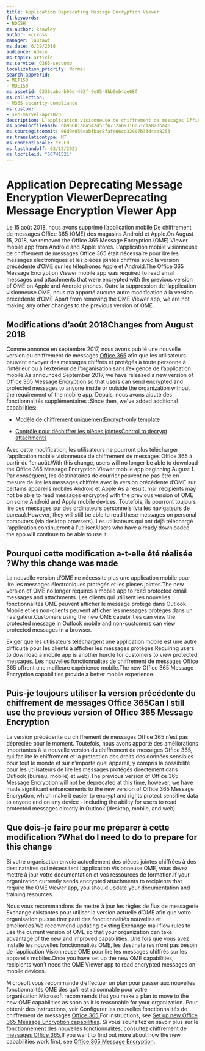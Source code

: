 ```yaml
---
title: Application Deprecating Message Encryption Viewer
f1.keywords:
- NOCSH
ms.author: krowley
author: kccross
manager: laurawi
ms.date: 6/29/2018
audience: Admin
ms.topic: article
ms.service: O365-seccomp
localization_priority: Normal
search.appverid:
- MET150
- MOE150
ms.assetid: 6336cabb-b06e-402f-9e85-8bb9eb4ce68f
ms.collection:
- M365-security-compliance
ms.custom:
- seo-marvel-apr2020
description: L’application visionneuse de chiffrement de messages Office 365 (OME) a été supprimée des magasins Android et Apple en 2018.
ms.openlocfilehash: bb96601a8a542d53f6732ab9316051c1a820ba46
ms.sourcegitcommit: 06d9e056eabfbac8fafe66cc32907b33d4ae8253
ms.translationtype: MT
ms.contentlocale: fr-FR
ms.lasthandoff: 03/12/2021
ms.locfileid: "50741521"
---
```

# <a name="deprecating-message-encryption-viewer-app"></a><span data-ttu-id="ae152-103">Application Deprecating Message Encryption Viewer</span><span class="sxs-lookup"><span data-stu-id="ae152-103">Deprecating Message Encryption Viewer App</span></span>

<span data-ttu-id="ae152-104">Le 15 août 2018, nous avons supprimé l’application mobile De chiffrement de messages Office 365 (OME) des magasins Android et Apple.</span><span class="sxs-lookup"><span data-stu-id="ae152-104">On August 15, 2018, we removed the Office 365 Message Encryption (OME) Viewer mobile app from Android and Apple stores.</span></span> <span data-ttu-id="ae152-105">L’application mobile visionneuse de chiffrement de messages Office 365 était nécessaire pour lire les messages électroniques et les pièces jointes chiffrés avec la version précédente d’OME sur les téléphones Apple et Android.</span><span class="sxs-lookup"><span data-stu-id="ae152-105">The Office 365 Message Encryption Viewer mobile app was required to read email messages and attachments that were encrypted with the previous version of OME on Apple and Android phones.</span></span> <span data-ttu-id="ae152-106">Outre la suppression de l’application visionneuse OME, nous n’a apporté aucune autre modification à la version précédente d’OME.</span><span class="sxs-lookup"><span data-stu-id="ae152-106">Apart from removing the OME Viewer app, we are not making any other changes to the previous version of OME.</span></span>
  
## <a name="changes-from-august-2018"></a><span data-ttu-id="ae152-107">Modifications d’août 2018</span><span class="sxs-lookup"><span data-stu-id="ae152-107">Changes from August 2018</span></span>

<span data-ttu-id="ae152-108">Comme annoncé en septembre 2017, nous avons publié une nouvelle version du chiffrement de messages [Office 365](https://aka.ms/ome2017) afin que les utilisateurs peuvent envoyer des messages chiffrés et protégés à toute personne à l’intérieur ou à l’extérieur de l’organisation sans l’exigence de l’application mobile.</span><span class="sxs-lookup"><span data-stu-id="ae152-108">As announced September 2017, we have released a new version of [Office 365 Message Encryption](https://aka.ms/ome2017) so that users can send encrypted and protected messages to anyone inside or outside the organization without the requirement of the mobile app.</span></span> <span data-ttu-id="ae152-109">Depuis, nous avons ajouté des fonctionnalités supplémentaires :</span><span class="sxs-lookup"><span data-stu-id="ae152-109">Since then, we've added additional capabilities:</span></span>
  
- [<span data-ttu-id="ae152-110">Modèle de chiffrement uniquement</span><span class="sxs-lookup"><span data-stu-id="ae152-110">Encrypt-only template</span></span>](https://aka.ms/encryptonly)

- [<span data-ttu-id="ae152-111">Contrôle pour déchiffrer les pièces jointes</span><span class="sxs-lookup"><span data-stu-id="ae152-111">Control to decrypt attachments</span></span>](https://techcommunity.microsoft.com/t5/Security-Privacy-and-Compliance/Admin-control-for-attachments-now-available-in-Office-365/ba-p/204007)

<span data-ttu-id="ae152-112">Avec cette modification, les utilisateurs ne pourront plus télécharger l’application mobile visionneuse de chiffrement de messages Office 365 à partir du 1er août.</span><span class="sxs-lookup"><span data-stu-id="ae152-112">With this change, users will no longer be able to download the Office 365 Message Encryption Viewer mobile app beginning August 1.</span></span> <span data-ttu-id="ae152-113">Par conséquent, les destinataires de courrier peuvent ne pas être en mesure de lire les messages chiffrés avec la version précédente d’OME sur certains appareils mobiles Android et Apple.</span><span class="sxs-lookup"><span data-stu-id="ae152-113">As a result, mail recipients may not be able to read messages encrypted with the previous version of OME on some Android and Apple mobile devices.</span></span> <span data-ttu-id="ae152-114">Toutefois, ils pourront toujours lire ces messages sur des ordinateurs personnels (via les navigateurs de bureau).</span><span class="sxs-lookup"><span data-stu-id="ae152-114">However, they will still be able to read these messages on personal computers (via desktop browsers).</span></span> <span data-ttu-id="ae152-115">Les utilisateurs qui ont déjà téléchargé l’application continueront à l’utiliser.</span><span class="sxs-lookup"><span data-stu-id="ae152-115">Users who have already downloaded the app will continue to be able to use it.</span></span>
  
## <a name="why-this-change-was-made"></a><span data-ttu-id="ae152-116">Pourquoi cette modification a-t-elle été réalisée ?</span><span class="sxs-lookup"><span data-stu-id="ae152-116">Why this change was made</span></span>

<span data-ttu-id="ae152-117">La nouvelle version d’OME ne nécessite plus une application mobile pour lire les messages électroniques protégés et les pièces jointes.</span><span class="sxs-lookup"><span data-stu-id="ae152-117">The new version of OME no longer requires a mobile app to read protected email messages and attachments.</span></span> <span data-ttu-id="ae152-118">Les clients qui utilisent les nouvelles fonctionnalités OME peuvent afficher le message protégé dans Outlook Mobile et les non-clients peuvent afficher les messages protégés dans un navigateur.</span><span class="sxs-lookup"><span data-stu-id="ae152-118">Customers using the new OME capabilities can view the protected message in Outlook mobile and non-customers can view protected messages in a browser.</span></span>
  
<span data-ttu-id="ae152-119">Exiger que les utilisateurs téléchargent une application mobile est une autre difficulté pour les clients à afficher les messages protégés.</span><span class="sxs-lookup"><span data-stu-id="ae152-119">Requiring users to download a mobile app is another hurdle for customers to view protected messages.</span></span> <span data-ttu-id="ae152-120">Les nouvelles fonctionnalités de chiffrement de messages Office 365 offrent une meilleure expérience mobile.</span><span class="sxs-lookup"><span data-stu-id="ae152-120">The new Office 365 Message Encryption capabilities provide a better mobile experience.</span></span>
  
## <a name="can-i-still-use-the-previous-version-of-office-365-message-encryption"></a><span data-ttu-id="ae152-121">Puis-je toujours utiliser la version précédente du chiffrement de messages Office 365</span><span class="sxs-lookup"><span data-stu-id="ae152-121">Can I still use the previous version of Office 365 Message Encryption</span></span>

<span data-ttu-id="ae152-122">La version précédente du chiffrement de messages Office 365 n’est pas dépréciée pour le moment. Toutefois, nous avons apporté des améliorations importantes à la nouvelle version du chiffrement de messages Office 365, qui facilite le chiffrement et la protection des droits des données sensibles pour tout le monde et sur n’importe quel appareil, y compris la possibilité pour les utilisateurs de lire les messages protégés directement dans Outlook (bureau, mobile) et web).</span><span class="sxs-lookup"><span data-stu-id="ae152-122">The previous version of Office 365 Message Encryption will not be deprecated at this time, however, we have made significant enhancements to the new version of Office 365 Message Encryption, which make it easier to encrypt and rights protect sensitive data to anyone and on any device - including the ability for users to read protected messages directly in Outlook (desktop, mobile, and web).</span></span> 
  
## <a name="what-do-i-need-to-do-to-prepare-for-this-change"></a><span data-ttu-id="ae152-123">Que dois-je faire pour me préparer à cette modification ?</span><span class="sxs-lookup"><span data-stu-id="ae152-123">What do I need to do to prepare for this change</span></span>

<span data-ttu-id="ae152-124">Si votre organisation envoie actuellement des pièces jointes chiffrées à des destinataires qui nécessitent l’application Visionneuse OME, vous devez mettre à jour votre documentation et vos ressources de formation.</span><span class="sxs-lookup"><span data-stu-id="ae152-124">If your organization currently sends encrypted attachments to recipients that require the OME Viewer app, you should update your documentation and training resources.</span></span>
  
<span data-ttu-id="ae152-125">Nous vous recommandons de mettre à jour les règles de flux de messagerie Exchange existantes pour utiliser la version actuelle d’OME afin que votre organisation puisse tirer parti des fonctionnalités nouvelles et améliorées.</span><span class="sxs-lookup"><span data-stu-id="ae152-125">We recommend updating existing Exchange mail flow rules to use the current version of OME so that your organization can take advantage of the new and improved capabilities.</span></span> <span data-ttu-id="ae152-126">Une fois que vous avez installé les nouvelles fonctionnalités OME, les destinataires n’ont pas besoin de l’application Visionneuse OME pour lire les messages chiffrés sur les appareils mobiles.</span><span class="sxs-lookup"><span data-stu-id="ae152-126">Once you have set up the new OME capabilities, recipients won't need the OME Viewer app to read encrypted messages on mobile devices.</span></span>
  
<span data-ttu-id="ae152-127">Microsoft vous recommande d’effectuer un plan pour passer aux nouvelles fonctionnalités OME dès qu’il est raisonnable pour votre organisation.</span><span class="sxs-lookup"><span data-stu-id="ae152-127">Microsoft recommends that you make a plan to move to the new OME capabilities as soon as it is reasonable for your organization.</span></span> <span data-ttu-id="ae152-128">Pour obtenir des instructions, voir Configurer les nouvelles fonctionnalités de chiffrement de messages [Office 365.](set-up-new-message-encryption-capabilities.md)</span><span class="sxs-lookup"><span data-stu-id="ae152-128">For instructions, see [Set up new Office 365 Message Encryption capabilities](set-up-new-message-encryption-capabilities.md).</span></span> <span data-ttu-id="ae152-129">Si vous souhaitez en savoir plus sur le fonctionnement des nouvelles fonctionnalités, consultez chiffrement de [messages Office 365.](ome.md)</span><span class="sxs-lookup"><span data-stu-id="ae152-129">If you want to find out more about how the new capabilities work first, see [Office 365 Message Encryption](ome.md).</span></span>
  

